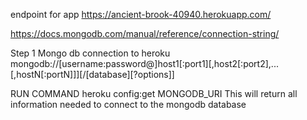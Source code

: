 endpoint for app
https://ancient-brook-40940.herokuapp.com/


https://docs.mongodb.com/manual/reference/connection-string/

Step 1 Mongo db connection to heroku mongodb://[username:password@]host1[:port1][,host2[:port2],...[,hostN[:portN]]][/[database][?options]]

RUN COMMAND heroku config:get MONGODB_URI This will return all information needed to connect to the mongodb database


